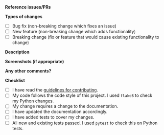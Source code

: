 <!--
Thanks for contributing a pull request! Please ensure you have taken a look at
the guidelines for contributing: https://giotto-ai.github.io/gtda-docs/latest/contributing/#guidelines
-->

**Reference issues/PRs**
<!--
Example: Fixes #1234. See also #3456.
Please use keywords (e.g., Fixes) to create link to the issues or pull requests
you resolved, so that they will automatically be closed when your pull request
is merged. See https://github.com/blog/1506-closing-issues-via-pull-requests.

Pull requests which are not related to open issues may be rejected!
If suggesting a new feature or change, please discuss it in an issue first.
If fixing a bug, there should be an issue describing it with steps to reproduce.
-->

**Types of changes**
<!--
What types of changes does your code introduce? Put an `x` in all the boxes that apply.
-->
- [ ] Bug fix (non-breaking change which fixes an issue)
- [ ] New feature (non-breaking change which adds functionality)
- [ ] Breaking change (fix or feature that would cause existing functionality to change)

**Description**
<!--
Describe your changes in detail.
-->

**Screenshots (if appropriate)**

**Any other comments?**

**Checklist**
<!--
Go over all the following points, and put an `x` in all the boxes that apply.
If you're unsure about any of these, don't hesitate to ask. We're here to help!
-->
- [ ] I have read the [guidelines for contributing](https://giotto-ai.github.io/gtda-docs/latest/contributing/#guidelines).
- [ ] My code follows the code style of this project. I used `flake8` to check my Python changes.
- [ ] My change requires a change to the documentation.
- [ ] I have updated the documentation accordingly.
- [ ] I have added tests to cover my changes.
- [ ] All new and existing tests passed. I used `pytest` to check this on Python tests.

<!--
We value all user contributions, no matter how minor they are. If we are slow to
review, either the pull request needs some benchmarking, tinkering,
convincing, etc. or more likely the reviewers are simply busy. In either
case, we ask for your understanding during the review process.

Thanks for contributing!
-->
